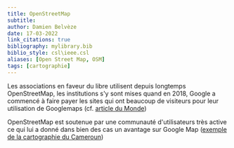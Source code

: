 ```yaml
---
title: OpenStreetMap
subtitle:
author: Damien Belvèze
date: 17-03-2022
link_citations: true
bibliography: mylibrary.bib
biblio_style: csl\ieee.csl
aliases: [Open Street Map, OSM]
tags: [cartographie]
---
```




Les associations en faveur du libre utilisent depuis longtemps OpenStreetMap, les institutions s'y sont mises quand en 2018, Google a commencé à faire payer les sites qui ont beaucoup de visiteurs pour leur utilisation de Googlemaps (cf. [article du Monde](https://www.lemonde.fr/chronique-des-communs/article/2018/06/01/hausse-des-tarifs-de-google-maps-on-a-plus-que-jamais-besoin-d-alternatives-libres_5307968_5049504.html?utm_term=Autofeed&utm_campaign=Echobox&utm_medium=Social&utm_source=Twitter#link_time=1527839164))

OpenStreetMap est soutenue par une communauté d'utilisateurs très active ce qui lui a donné dans bien des cas un avantage sur Google Map ([exemple de la cartographie du Cameroun](https://twitter.com/OSMCameroun/status/1085939637770702848))